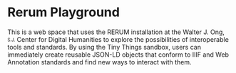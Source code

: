 # Rerum Playground
This is a web space that uses the RERUM installation at the Walter J. Ong,<sub><sup> S.J.</sup></sub> Center for Digital Humanities to explore the possibilities of interoperable tools and standards. By using the Tiny Things sandbox, users can immediately create reusable JSON-LD objects that conform to IIIF and Web Annotation standards and find new ways to interact with them.


